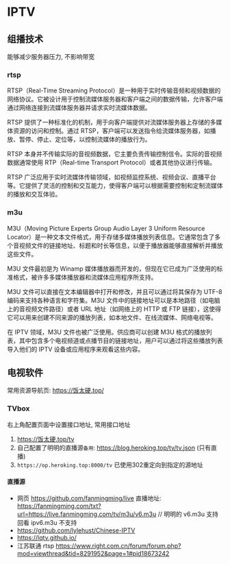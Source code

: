 # IPTV

## 组播技术

能够减少服务器压力, 不影响带宽

### rtsp

RTSP（Real-Time Streaming Protocol）是一种用于实时传输音频和视频数据的网络协议。它被设计用于控制流媒体服务器和客户端之间的数据传输，允许客户端通过网络连接到流媒体服务器并请求实时流媒体数据。

RTSP 提供了一种标准化的机制，用于向客户端提供对流媒体服务器上存储的多媒体资源的访问和控制。通过 RTSP，客户端可以发送指令给流媒体服务器，如播放、暂停、停止、定位等，以控制流媒体的播放行为。

RTSP 本身并不传输实际的音视频数据，它主要负责传输控制信令。实际的音视频数据通常使用 RTP（Real-time Transport Protocol）或者其他协议进行传输。

RTSP 广泛应用于实时流媒体传输领域，如视频监控系统、视频会议、直播平台等。它提供了灵活的控制和交互能力，使得客户端可以根据需要控制和定制流媒体的播放和交互体验。

### m3u

M3U（Moving Picture Experts Group Audio Layer 3 Uniform Resource Locator）是一种文本文件格式，用于存储多媒体播放列表信息。它通常包含了多个音视频文件的链接地址、标题和时长等信息，以便于播放器能够直接解析并播放这些文件。

M3U 文件最初是为 Winamp 媒体播放器而开发的，但现在它已成为广泛使用的标准格式，被许多多媒体播放器和流媒体应用程序所支持。

M3U 文件可以直接在文本编辑器中打开和修改，并且可以通过将其保存为 UTF-8 编码来支持各种语言和字符集。M3U 文件中的链接地址可以是本地路径（如电脑上的音视频文件路径）或者 URL 地址（如网络上的 HTTP 或 FTP 链接），这使得它可以用来创建不同来源的播放列表，如本地文件、在线流媒体、网络电视等。

在 IPTV 领域，M3U 文件也被广泛使用。供应商可以创建 M3U 格式的播放列表，其中包含多个电视频道或点播节目的链接地址，用户可以通过将这些播放列表导入他们的 IPTV 设备或应用程序来观看这些内容。

## 电视软件

常用资源导航页: https://饭太硬.top/

### TVbox

右上角配置页面中设置接口地址, 常用接口地址

1. https://饭太硬.top/tv
2. 自己配置了明明的直播源`备用`: https://blog.heroking.top/tv/tv.json (只有直播)
3. `https://op.heroking.top:8000/tv` 已使用302重定向到指定的源地址

#### 直播源

- 网页 https://github.com/fanmingming/live 直播地址: https://fanmingming.com/txt?url=https://live.fanmingming.com/tv/m3u/v6.m3u // 明明的 v6.m3u 支持回看 ipv6.m3u 不支持
- https://github.com/lylehust/Chinese-IPTV
- https://lqtv.github.io/
- 江苏联通 rtsp https://www.right.com.cn/forum/forum.php?mod=viewthread&tid=8291952&page=1#pid18673242
